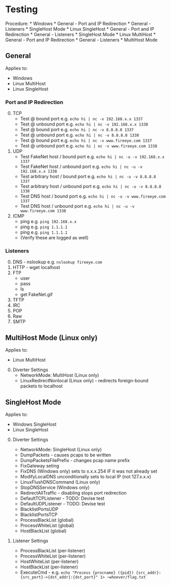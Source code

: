 # Testing

Procedure:
    * Windows
        * General - Port and IP Redirection
        * General - Listeners
        * SingleHost Mode
    * Linux SingleHost
        * General - Port and IP Redirection
        * General - Listeners
        * SingleHost Mode
    * Linux MultiHost
        * General - Port and IP Redirection
        * General - Listeners
        * MultiHost Mode

## General

Applies to:
* Windows
* Linux MultiHost
* Linux SingleHost

### Port and IP Redirection

0. TCP
	* Test <fakenet> @ bound port e.g. `echo hi | nc -v 192.168.x.x 1337`
	* Test <fakenet> @ unbound port e.g. `echo hi | nc -v 192.168.x.x 1338`
	* Test <arbitrary> @ bound port e.g. `echo hi | nc -v 8.8.8.8 1337`
	* Test <arbitrary> @ unbound port e.g. `echo hi | nc -v 8.8.8.8 1338`
	* Test <dnsname> @ bound port e.g. `echo hi | nc -v www.fireeye.com 1337`
	* Test <dnsname> @ unbound port e.g. `echo hi | nc -v www.fireeye.com 1338`
0. UDP
	* Test FakeNet host / bound port e.g. `echo hi | nc -u -v 192.168.x.x 1337`
	* Test FakeNet host / unbound port e.g. `echo hi | nc -u -v 192.168.x.x 1338`
	* Test arbitrary host / bound port e.g. `echo hi | nc -u -v 8.8.8.8 1337`
	* Test arbitrary host / unbound port e.g. `echo hi | nc -u -v 8.8.8.8 1338`
	* Test DNS host / bound port e.g. `echo hi | nc -u -v www.fireeye.com 1337`
	* Test DNS host / unbound port e.g. `echo hi | nc -u -v www.fireeye.com 1338`
0. ICMP
	* ping <fakenet> e.g. `ping 192.168.x.x`
	* ping <arbitrary> e.g. `ping 1.1.1.1`
	* ping <DNS> e.g. `ping 1.1.1.1`
	* (Verify these are logged as well)

### Listeners

0. DNS - nslookup <anyname> e.g. `nslookup fireeye.com`
0. HTTP - wget localhost 
0. FTP
	* user
	* pass
	* ls
	* get FakeNet.gif
0. TFTP
0. IRC
0. POP
0. Raw
0. SMTP

## MultiHost Mode (Linux only)

Applies to:
* Linux MultiHost

0. Diverter Settings
	* NetworkMode: MultiHost (Linux only)
	* LinuxRedirectNonlocal (Linux only) - redirects foreign-bound packets to localhost

## SingleHost Mode

Applies to:
* Windows SingleHost
* Linux SingleHost

0. Diverter Settings
	* NetworkMode: SingleHost (Linux only)
	* DumpPackets - causes pcaps to be written
	* DumpPacketsFilePrefix - changes pcap name prefix
    * FixGateway seting
    * FixDNS (Windows only) sets to x.x.x.254 IF it was not already set
    * ModifyLocalDNS unconditionally sets to local IP (not 127.x.x.x)
	* LinuxFlushDNSCommand (Linux only)
	* StopDNSService (Windows only)
	* RedirectAllTraffic - disabling stops port redirection
	* DefaultTCPListener - TODO: Devise test
	* DefaultUDPListener - TODO: Devise test
	* BlacklistPortsUDP
	* BlacklistPortsTCP
    * ProcessBlackList (global)
    * ProcessWhiteList (global)
	* HostBlackList (global)

0. Listener Settings
	* ProcessBlackList (per-listener)
	* ProcessWhiteList (per-listener)
	* HostWhiteList (per-listener)
	* HostBlackList (per-listener)
	* ExecuteCmd - e.g. `echo "Process {procname} ({pid}) {src_addr}:{src_port}->{dst_addr}:{dst_port}" 1> ~whoever/flag.txt`

